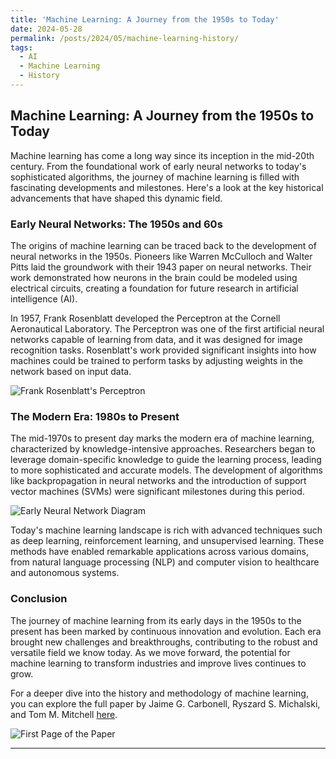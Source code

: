 ```yaml
---
title: 'Machine Learning: A Journey from the 1950s to Today'
date: 2024-05-28
permalink: /posts/2024/05/machine-learning-history/
tags:
  - AI
  - Machine Learning
  - History
---
```


## Machine Learning: A Journey from the 1950s to Today

Machine learning has come a long way since its inception in the mid-20th century. From the foundational work of early neural networks to today's sophisticated algorithms, the journey of machine learning is filled with fascinating developments and milestones. Here's a look at the key historical advancements that have shaped this dynamic field.

### Early Neural Networks: The 1950s and 60s

The origins of machine learning can be traced back to the development of neural networks in the 1950s. Pioneers like Warren McCulloch and Walter Pitts laid the groundwork with their 1943 paper on neural networks. Their work demonstrated how neurons in the brain could be modeled using electrical circuits, creating a foundation for future research in artificial intelligence (AI).

In 1957, Frank Rosenblatt developed the Perceptron at the Cornell Aeronautical Laboratory. The Perceptron was one of the first artificial neural networks capable of learning from data, and it was designed for image recognition tasks. Rosenblatt's work provided significant insights into how machines could be trained to perform tasks by adjusting weights in the network based on input data.

![Frank Rosenblatt's Perceptron](https://github.com/vineet-kumar-tennessee/vineet.github.io/blob/master/images/perceptron.jpeg?raw=true)

### The Modern Era: 1980s to Present

The mid-1970s to present day marks the modern era of machine learning, characterized by knowledge-intensive approaches. Researchers began to leverage domain-specific knowledge to guide the learning process, leading to more sophisticated and accurate models. The development of algorithms like backpropagation in neural networks and the introduction of support vector machines (SVMs) were significant milestones during this period.

![Early Neural Network Diagram](https://github.com/vineet-kumar-tennessee/vineet.github.io/blob/master/images/nn.png?raw=true)

Today's machine learning landscape is rich with advanced techniques such as deep learning, reinforcement learning, and unsupervised learning. These methods have enabled remarkable applications across various domains, from natural language processing (NLP) and computer vision to healthcare and autonomous systems.

### Conclusion

The journey of machine learning from its early days in the 1950s to the present has been marked by continuous innovation and evolution. Each era brought new challenges and breakthroughs, contributing to the robust and versatile field we know today. As we move forward, the potential for machine learning to transform industries and improve lives continues to grow.

For a deeper dive into the history and methodology of machine learning, you can explore the full paper by Jaime G. Carbonell, Ryszard S. Michalski, and Tom M. Mitchell [here](https://github.com/vineet-kumar-tennessee/vineet.github.io/blob/master/images/ML_1983.pdf).

![First Page of the Paper](https://github.com/vineet-kumar-tennessee/vineet.github.io/blob/master/images/paper.png?raw=true)

---
